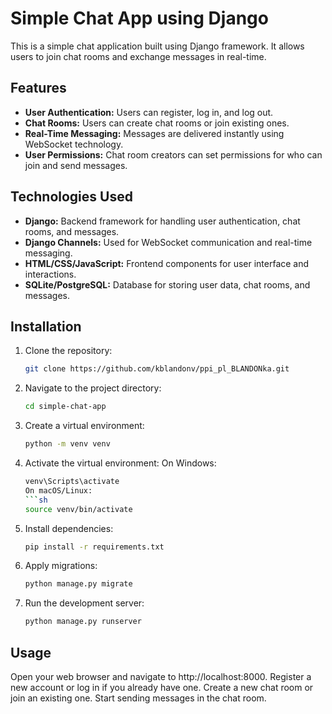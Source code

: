 # Simple Chat App using Django

This is a simple chat application built using Django framework. It allows users to join chat rooms and exchange messages in real-time.

## Features

- **User Authentication:** Users can register, log in, and log out.
- **Chat Rooms:** Users can create chat rooms or join existing ones.
- **Real-Time Messaging:** Messages are delivered instantly using WebSocket technology.
- **User Permissions:** Chat room creators can set permissions for who can join and send messages.

## Technologies Used

- **Django:** Backend framework for handling user authentication, chat rooms, and messages.
- **Django Channels:** Used for WebSocket communication and real-time messaging.
- **HTML/CSS/JavaScript:** Frontend components for user interface and interactions.
- **SQLite/PostgreSQL:** Database for storing user data, chat rooms, and messages.

## Installation

1. Clone the repository:
   ```sh
   git clone https://github.com/kblandonv/ppi_pl_BLANDONka.git

2. Navigate to the project directory:
   ```sh
   cd simple-chat-app

3. Create a virtual environment:
   ```sh
   python -m venv venv

4. Activate the virtual environment:
   On Windows:
   ```sh
   venv\Scripts\activate
   On macOS/Linux:
   ```sh
   source venv/bin/activate

5. Install dependencies:
   ```sh
   pip install -r requirements.txt

6. Apply migrations:
   ```sh
   python manage.py migrate

7. Run the development server:
   ```sh
   python manage.py runserver

## Usage
Open your web browser and navigate to http://localhost:8000.
Register a new account or log in if you already have one.
Create a new chat room or join an existing one.
Start sending messages in the chat room.

